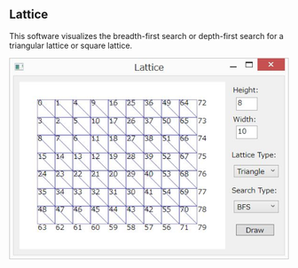 ## Lattice

This software visualizes the breadth-first search or depth-first search for a triangular lattice or square lattice.

![Lattice Screenshot](/Lattice/Screenshot/TriangularBfs.jpg?raw=true "Lattice Screenshot")
